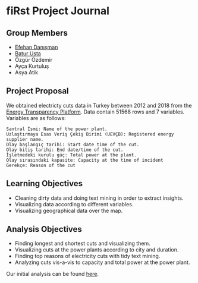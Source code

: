 # fiRst Project Journal

## Group Members

* [Efehan Danışman](https://mef-bda503.github.io/pj18-efehandanisman/) 
* [Batur Usta](https://mef-bda503.github.io/pj18-baturusta/) 
* Özgür Özdemir
* Ayça Kurtuluş
* Asya Atik

## Project Proposal

We obtained electricty cuts data in Turkey between 2012 and 2018 from the [Energy Transparency Platform](https://seffaflik.epias.com.tr/transparency/index.xhtml). Data contain 51568 rows and 7 variables. Variables are as follows:

```{r}
Santral İsmi: Name of the power plant.
Uzlaştırmaya Esas Veriş Çekiş Birimi (UEVÇB): Registered energy supplier name.
Olay başlangıç tarihi: Start date time of the cut.
Olay bitiş tarihi: End date/time of the cut.
İşletmedeki kurulu güç: Total power at the plant.
Olay sırasındaki kapasite: Capacity at the time of incident
Gerekçe: Reason of the cut
```

## Learning Objectives
- Cleaning dirty data and doing text mining in order to extract insights.
- Visualizing data according to different variables.
- Visualizing geographical data over the map.

## Analysis Objectives
- Finding longest and shortest cuts and visualizing them.
- Visualizing cuts at the power plants according to city and duration.
- Finding top reasons of electricity cuts with tidy text mining.
- Analyzing cuts vis-a-vis to capacity and total power at the power plant.

Our initial analysis can be found [here]().
